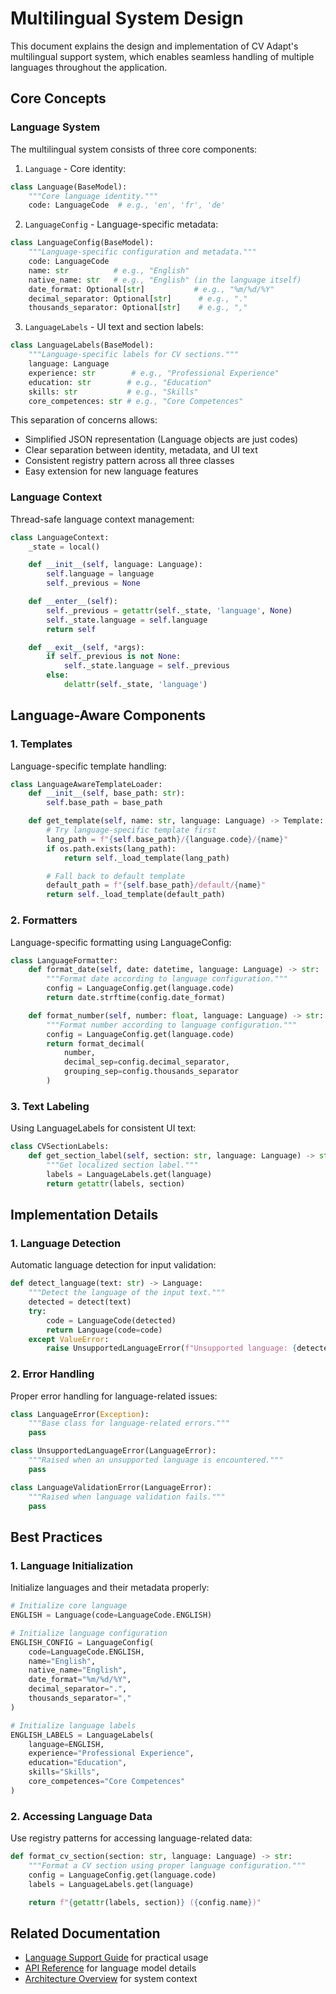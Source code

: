 # Multilingual System Design

This document explains the design and implementation of CV Adapt's multilingual support system, which enables seamless handling of multiple languages throughout the application.

## Core Concepts

### Language System

The multilingual system consists of three core components:

1. `Language` - Core identity:
```python
class Language(BaseModel):
    """Core language identity."""
    code: LanguageCode  # e.g., 'en', 'fr', 'de'
```

2. `LanguageConfig` - Language-specific metadata:
```python
class LanguageConfig(BaseModel):
    """Language-specific configuration and metadata."""
    code: LanguageCode
    name: str          # e.g., "English"
    native_name: str   # e.g., "English" (in the language itself)
    date_format: Optional[str]           # e.g., "%m/%d/%Y"
    decimal_separator: Optional[str]      # e.g., "."
    thousands_separator: Optional[str]    # e.g., ","
```

3. `LanguageLabels` - UI text and section labels:
```python
class LanguageLabels(BaseModel):
    """Language-specific labels for CV sections."""
    language: Language
    experience: str        # e.g., "Professional Experience"
    education: str        # e.g., "Education"
    skills: str           # e.g., "Skills"
    core_competences: str # e.g., "Core Competences"
```

This separation of concerns allows:
- Simplified JSON representation (Language objects are just codes)
- Clear separation between identity, metadata, and UI text
- Consistent registry pattern across all three classes
- Easy extension for new language features

### Language Context

Thread-safe language context management:

```python
class LanguageContext:
    _state = local()

    def __init__(self, language: Language):
        self.language = language
        self._previous = None

    def __enter__(self):
        self._previous = getattr(self._state, 'language', None)
        self._state.language = self.language
        return self

    def __exit__(self, *args):
        if self._previous is not None:
            self._state.language = self._previous
        else:
            delattr(self._state, 'language')
```

## Language-Aware Components

### 1. Templates

Language-specific template handling:

```python
class LanguageAwareTemplateLoader:
    def __init__(self, base_path: str):
        self.base_path = base_path

    def get_template(self, name: str, language: Language) -> Template:
        # Try language-specific template first
        lang_path = f"{self.base_path}/{language.code}/{name}"
        if os.path.exists(lang_path):
            return self._load_template(lang_path)

        # Fall back to default template
        default_path = f"{self.base_path}/default/{name}"
        return self._load_template(default_path)
```

### 2. Formatters

Language-specific formatting using LanguageConfig:

```python
class LanguageFormatter:
    def format_date(self, date: datetime, language: Language) -> str:
        """Format date according to language configuration."""
        config = LanguageConfig.get(language.code)
        return date.strftime(config.date_format)

    def format_number(self, number: float, language: Language) -> str:
        """Format number according to language configuration."""
        config = LanguageConfig.get(language.code)
        return format_decimal(
            number,
            decimal_sep=config.decimal_separator,
            grouping_sep=config.thousands_separator
        )
```

### 3. Text Labeling

Using LanguageLabels for consistent UI text:

```python
class CVSectionLabels:
    def get_section_label(self, section: str, language: Language) -> str:
        """Get localized section label."""
        labels = LanguageLabels.get(language)
        return getattr(labels, section)
```

## Implementation Details

### 1. Language Detection

Automatic language detection for input validation:

```python
def detect_language(text: str) -> Language:
    """Detect the language of the input text."""
    detected = detect(text)
    try:
        code = LanguageCode(detected)
        return Language(code=code)
    except ValueError:
        raise UnsupportedLanguageError(f"Unsupported language: {detected}")
```

### 2. Error Handling

Proper error handling for language-related issues:

```python
class LanguageError(Exception):
    """Base class for language-related errors."""
    pass

class UnsupportedLanguageError(LanguageError):
    """Raised when an unsupported language is encountered."""
    pass

class LanguageValidationError(LanguageError):
    """Raised when language validation fails."""
    pass
```

## Best Practices

### 1. Language Initialization

Initialize languages and their metadata properly:

```python
# Initialize core language
ENGLISH = Language(code=LanguageCode.ENGLISH)

# Initialize language configuration
ENGLISH_CONFIG = LanguageConfig(
    code=LanguageCode.ENGLISH,
    name="English",
    native_name="English",
    date_format="%m/%d/%Y",
    decimal_separator=".",
    thousands_separator=","
)

# Initialize language labels
ENGLISH_LABELS = LanguageLabels(
    language=ENGLISH,
    experience="Professional Experience",
    education="Education",
    skills="Skills",
    core_competences="Core Competences"
)
```

### 2. Accessing Language Data

Use registry patterns for accessing language-related data:

```python
def format_cv_section(section: str, language: Language) -> str:
    """Format a CV section using proper language configuration."""
    config = LanguageConfig.get(language.code)
    labels = LanguageLabels.get(language)

    return f"{getattr(labels, section)} ({config.name})"
```

## Related Documentation

- [Language Support Guide](../how-to/language-support.md) for practical usage
- [API Reference](../reference/api/models.md#language-models) for language model details
- [Architecture Overview](architecture.md) for system context
